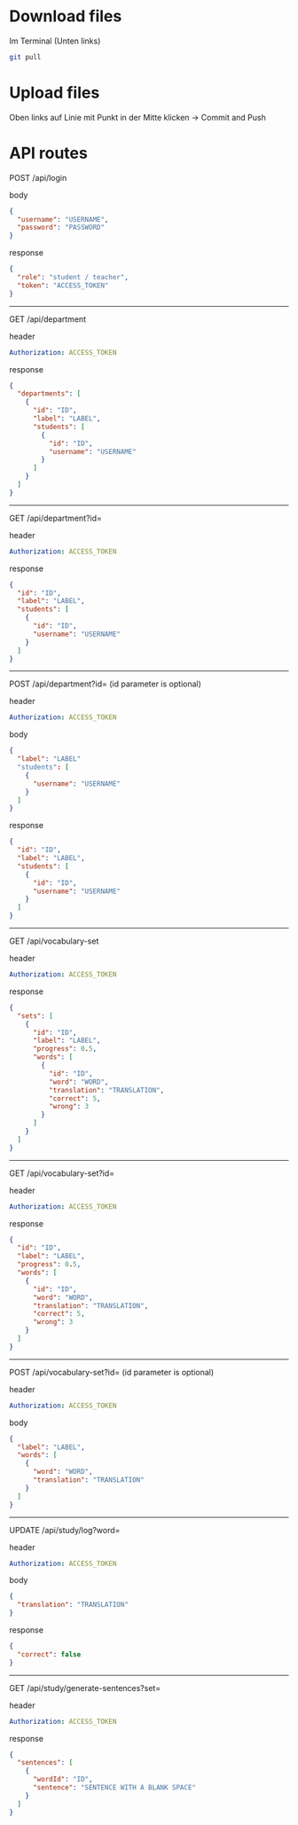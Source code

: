 # Download files

Im Terminal (Unten links)
```bash
git pull
```

# Upload files

Oben links auf Linie mit Punkt in der Mitte klicken
-> Commit and Push

# API routes
POST /api/login

body
```json
{
  "username": "USERNAME",	
  "password": "PASSWORD"
}
```

response
```json
{
  "role": "student / teacher",
  "token": "ACCESS_TOKEN"
}
```

---

GET /api/department

header
```yaml
Authorization: ACCESS_TOKEN
```

response
```json
{
  "departments": [
    {
      "id": "ID",
      "label": "LABEL",
      "students": [
        {
          "id": "ID",
          "username": "USERNAME"
        }
      ]
    }
  ]
}
```

---

GET /api/department?id=<ID>

header
```yaml
Authorization: ACCESS_TOKEN
```

response
```json
{
  "id": "ID",
  "label": "LABEL",
  "students": [
    {
      "id": "ID",
      "username": "USERNAME"
    }
  ]
}
```

---

POST /api/department?id=<ID> (id parameter is optional)

header
```yaml
Authorization: ACCESS_TOKEN
```

body
```json
{
  "label": "LABEL"
  "students": [
    {
      "username": "USERNAME"
    }
  ]
}
```

response
```json
{
  "id": "ID",
  "label": "LABEL",
  "students": [
    {
      "id": "ID",
      "username": "USERNAME"
    }
  ]
}
```

---

GET /api/vocabulary-set

header
```yaml
Authorization: ACCESS_TOKEN
```

response
```json
{
  "sets": [
    {
      "id": "ID",
      "label": "LABEL",
      "progress": 0.5,
      "words": [
        {
          "id": "ID",
          "word": "WORD",
          "translation": "TRANSLATION",
          "correct": 5,
          "wrong": 3
        }
      ]
    }
  ]
}
```

---

GET /api/vocabulary-set?id=<ID>

header
```yaml
Authorization: ACCESS_TOKEN
```

response
```json
{
  "id": "ID",
  "label": "LABEL",
  "progress": 0.5,
  "words": [
    {
      "id": "ID",
      "word": "WORD",
      "translation": "TRANSLATION",
      "correct": 5,
      "wrong": 3
    }
  ]
}
```

---

POST /api/vocabulary-set?id=<ID> (id parameter is optional)

header
```yaml
Authorization: ACCESS_TOKEN
```

body
```json
{
  "label": "LABEL",
  "words": [
    {
      "word": "WORD",
      "translation": "TRANSLATION"
    }
  ]
}
```

---

UPDATE /api/study/log?word=<ID>

header
```yaml
Authorization: ACCESS_TOKEN
```

body
```json
{
  "translation": "TRANSLATION"
}
```

response
```json
{
  "correct": false
}
```

---

GET /api/study/generate-sentences?set=<ID>

header
```yaml
Authorization: ACCESS_TOKEN
```

response
```json
{
  "sentences": [
    {
      "wordId": "ID",
      "sentence": "SENTENCE WITH A BLANK SPACE"
    }
  ]
}
```